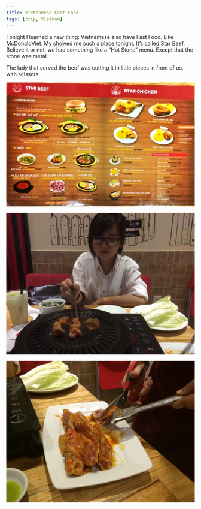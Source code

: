 ```yaml
---
title: Vietnamese Fast Food
tags: [trip, Vietnam]
---
```


Tonight I learned a new thing: Vietnamese also have Fast Food. Like McDonaldViet. My showed me such a place tonight. It’s called Star Beef. Believe it or not, we had something like a “Hot Stone” menu. Except that the stone was metal. 

The lady that served the beef was cutting it in little pieces in front of us, with scissors. 

![fast_food](/img/2015-06/fast_food1.jpg)

![fast_food](/img/2015-06/fast_food2.jpg)

![fast_food](/img/2015-06/fast_food3.jpg)

